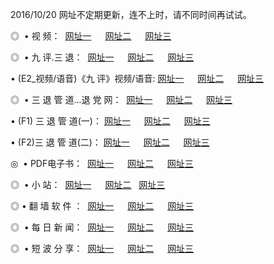 
2016/10/20 网址不定期更新，连不上时，请不同时间再试试。
<p>◎   • 视 频： 
<a href="http://ilc.taiwans.tw/tv/" target="_blank">网址一</a> 　 
<a href="http://ilc.taiwans.tw/9018.html" target="_blank">网址二</a> 　 
<a href="http://ilc.taiwans.tw/9449.html" target="_blank">网址三</a></p>
<p>◎   • 九 评.三 退：  
<a href="http://ilc.taiwans.tw/tt/" target="_blank">网址一</a> 　 
<a href="http://ilc.taiwans.tw/v2/" target="_blank">网址二</a> 　 
<a href="http://ilc.taiwans.tw/t/" target="_blank">网址三</a> 　</p>
<p>  • (E2_视频/语音)《九 评》视频/语音: 
<a href="http://ilc.taiwans.tw/7738.html" target="_blank">网址一</a> 　 
<a href="http://ilc.taiwans.tw/7614.html" target="_blank">网址二</a> 　 
<a href="http://ilc.taiwans.tw/7633.html" target="_blank">网址三</a></p>
<p>◎   • 三 退 管 道...退 党 网：  
<a href="http://ilc.taiwans.tw/go/8/" target="_blank">网址一</a> 　 
<a href="http://ilc.taiwans.tw/go/8/" target="_blank">网址二</a> 　 
<a href="http://ilc.taiwans.tw/go/8/" target="_blank">网址三</a></p>
<p>  • (F1) 三 退 管 道(一)： 
<a href="http://ilc.taiwans.tw/dd/" target="_blank">网址一</a> 　 
<a href="http://ilc.taiwans.tw/dd/" target="_blank">网址二</a> 　 
<a href="http://ilc.taiwans.tw/dd/" target="_blank">网址三</a></p>
<p>  • (F2)三 退 管 道(二)： 
<a href="http://ilc.taiwans.tw/d/" target="_blank">网址一</a> 　 
<a href="http://ilc.taiwans.tw/d/" target="_blank">网址二</a> 　 
<a href="http://ilc.taiwans.tw/d/" target="_blank">网址三</a></p>
<p>◎   • PDF电子书：  
<a href="http://ilc.taiwans.tw/p/" target="_blank">网址一</a> 　 
<a href="http://ilc.taiwans.tw/p/" target="_blank">网址二</a> 　 
<a href="http://ilc.taiwans.tw/p/" target="_blank">网址三</a></p>
<p>◎ </span>  •  小 站：  
<a href="http://ilc.taiwans.tw/" target="_blank">网址一</a> 　 
<a href="http://ilc.taiwans.tw/" target="_blank">网址二</a>   
<a href="http://ilc.taiwans.tw/" target="_blank">网址三</a></p>
<p>◎  • 翻 墙 软 件 ：  
<a href="http://ilc.taiwans.tw/ff/" target="_blank">网址一</a> 　 
<a href="http://ilc.taiwans.tw/ff/" target="_blank">网址二</a> 　 
<a href="http://ilc.taiwans.tw/ff/" target="_blank">网址三</a></p>
<p>◎ </span>  • 每 日 新 闻：  
<a href="http://ilc.taiwans.tw/day/" target="_blank">网址一</a> 　 
<a href="http://ilc.taiwans.tw/day/" target="_blank">网址二</a> 　 
<a href="http://ilc.taiwans.tw/day/" target="_blank">网址三</a></p>
<p>◎ </span>  • 短 波 分 享：  
<a href="http://ilc.taiwans.tw/h/" target="_blank">网址一</a> 　 
<a href="http://ilc.taiwans.tw/h/" target="_blank">网址二</a> 　 
<a href="http://ilc.taiwans.tw/h/" target="_blank">网址三</a></p>
